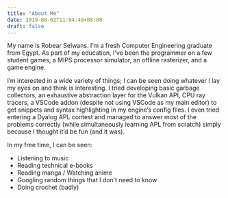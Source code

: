 ```yaml
---
title: "About Me"
date: 2019-08-02T11:04:49+08:00
draft: false
---
```


My name is Robear Selwans. I’m a fresh Computer Engineering graduate from Egypt.
As part of my education, I’ve been the programmer on a few student games, a MIPS processor simulator, an offline rasterizer, and a game engine.

I’m interested in a wide variety of things; I can be seen doing whatever I lay my eyes on and think is interesting. I tried developing basic garbage collectors, an exhaustive abstraction layer for the Vulkan API, CPU ray tracers, a VSCode addon (despite not using VSCode as my main editor) to get snippets and syntax highlighting in my engine’s config files. I even tried entering a Dyalog APL contest and managed to answer most of the problems correctly (while simultaneously learning APL from scratch) simply because I thought it’d be fun (and it was).

In my free time, I can be seen:
- Listening to music
- Reading technical e-books
- Reading manga / Watching anime
- Googling random things that I don’t need to know
- Doing crochet (badly)
